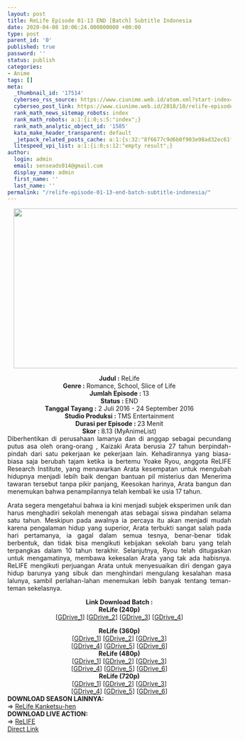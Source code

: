 ```yaml
---
layout: post
title: ReLife Episode 01-13 END [Batch] Subtitle Indonesia
date: 2020-04-08 10:06:24.000000000 +00:00
type: post
parent_id: '0'
published: true
password: ''
status: publish
categories:
- Anime
tags: []
meta:
  _thumbnail_id: '17514'
  cyberseo_rss_source: https://www.ciunime.web.id/atom.xml?start-index=2851&max-results=150
  cyberseo_post_link: https://www.ciunime.web.id/2018/10/relife-episode-01-13-end-batch-subtitle.html
  rank_math_news_sitemap_robots: index
  rank_math_robots: a:1:{i:0;s:5:"index";}
  rank_math_analytic_object_id: '1585'
  kata_make_header_transparent: default
  _jetpack_related_posts_cache: a:1:{s:32:"8f6677c9d6b0f903e98ad32ec61f8deb";a:2:{s:7:"expires";i:1653839770;s:7:"payload";a:0:{}}}
  litespeed_vpi_list: a:1:{i:0;s:12:"empty result";}
author:
  login: admin
  email: senseads014@gmail.com
  display_name: admin
  first_name: ''
  last_name: ''
permalink: "/relife-episode-01-13-end-batch-subtitle-indonesia/"
---
```

<div class="separator" style="clear: both; text-align: center;"><a href="https://4.bp.blogspot.com/-NVjoa9oeiZo/XAeBM_vmTtI/AAAAAAAADZM/hYKc6JG4HvMxIpOVEorcFK--TaoQCUifwCLcBGAs/s1600/ReLife%2B-%2BCiunime.png" imageanchor="1" style="margin-left: 1em; margin-right: 1em;"><img border="0" data-original-height="720" data-original-width="1280" height="360" src="{{ site.baseurl }}/assets/2020/04/ReLife%2B-%2BCiunime.png" width="640" /></a></div>
<p>
<div style="text-align: center;"><b>Judul :</b> ReLife</div>
<div style="text-align: center;"><b><b>Genre :</b></b>&nbsp;Romance, School, Slice of Life</div>
<div style="text-align: center;"><b>Jumlah Episode : </b>13<br /><b>Status :&nbsp;</b>END<br /><b>Tanggal Tayang :</b> <b></b>2 Juli 2016 - 24 September 2016<br /><b>Studio Produksi : </b>TMS Entertainment<br /><b>Durasi per Episode :&nbsp;</b>23 Menit</div>
<div style="text-align: center;"><b>Skor :&nbsp;</b>8.13 (MyAnimeList)</div>
<div style="text-align: center;"></div>
<div style="text-align: justify;">Diberhentikan di perusahaan lamanya dan di anggap sebagai pecundang putus asa oleh orang-orang , Kaizaki Arata berusia 27 tahun berpindah-pindah dari satu pekerjaan ke pekerjaan lain. Kehadirannya yang biasa-biasa saja berubah tajam ketika ia bertemu Yoake Ryou, anggota ReLIFE Research Institute, yang menawarkan Arata kesempatan untuk mengubah hidupnya menjadi lebih baik dengan bantuan pil misterius dan Menerima tawaran tersebut tanpa pikir panjang, Keesokan harinya, Arata bangun dan menemukan bahwa penampilannya telah kembali ke usia 17 tahun.</p>
<p>Arata segera mengetahui bahwa ia kini menjadi subjek eksperimen unik dan harus menghadiri sekolah menengah atas sebagai siswa pindahan selama satu tahun. Meskipun pada awalnya ia percaya itu akan menjadi mudah karena pengalaman hidup yang superior, Arata terbukti sangat salah pada hari pertamanya, ia gagal dalam semua tesnya, benar-benar tidak berbentuk, dan tidak bisa mengikuti kebijakan sekolah baru yang telah terpangkas dalam 10 tahun terakhir. Selanjutnya, Ryou telah ditugaskan untuk mengamatinya, membawa kekesalan Arata yang tak ada habisnya. ReLIFE mengikuti perjuangan Arata untuk menyesuaikan diri dengan gaya hidup barunya yang sibuk dan menghindari mengulang kesalahan masa lalunya, sambil perlahan-lahan menemukan lebih banyak tentang teman-teman sekelasnya.</p></div>
<div style="text-align: justify;"></div>
<div style="text-align: justify;"></div>
<div style="text-align: center;"><b>Link Download Batch :</b></div>
<div style="text-align: center;">
<div style="text-align: center;"><b>ReLife (240p)</b></div>
<div style="text-align: center;">[<a href="https://drive.google.com/uc?id=1llr6Yga76XTCcf0txhNEZWzMfWNJVv9K" target="_blank" rel="noopener">GDrive_1</a>] [<a href="https://drive.google.com/uc?id=1Ngl9joLJr_n-cB-ya2QwCoxZPlZZmL-x" target="_blank" rel="noopener">GDrive_2</a>] [<a href="https://drive.google.com/uc?id=1pjYQnVLeqmYb_fAUZPoTts_MdcMWKko1" target="_blank" rel="noopener">GDrive_3</a>] [<a href="https://drive.google.com/uc?id=1yn2Al-bnkwRvEpd6zop_uITZ0kh1U-GW" target="_blank" rel="noopener">GDrive_4</a>]</p>
</div>
</div>
<div style="text-align: center;"><b>ReLife (360p)</b></div>
<div style="text-align: center;">[<a href="https://drive.google.com/uc?id=16w-K7tkkF7jYXYZ9JMo85N4UpGclM0Az" target="_blank" rel="noopener">GDrive_1</a>] [<a href="https://drive.google.com/uc?id=1YDTvtx2CQ8gOdjth-a5cKXG1XFYLx6Gd" target="_blank" rel="noopener">GDrive_2</a>] [<a href="https://drive.google.com/uc?id=1Nh7MOienkQSG1IRSOpb62T6S6j1TmuP0" target="_blank" rel="noopener">GDrive_3</a>]<br />[<a href="https://drive.google.com/uc?id=1hoLpUU1SE2m091Z1GxYJKtw7ulvBsWIB" target="_blank" rel="noopener">GDrive_4</a>] [<a href="https://drive.google.com/uc?export=download&amp;id=1DtSVPdzRAYN9iNX9f4lUJ3mWhlz381_n" target="_blank" rel="noopener">GDrive_5</a>] [<a href="https://drive.google.com/uc?export=download&amp;id=1JQlYIMtm6e41N6_tYrYu1lZw2jvC2Evb" target="_blank" rel="noopener">GDrive_6</a>]</div>
<div style="text-align: center;"></div>
<div style="text-align: center;"><b>ReLife (480p)</b><br />[<a href="https://drive.google.com/uc?id=1RMtVgpE7FqUqMFfooNrZ9mYhjkAydkCR" target="_blank" rel="noopener">GDrive_1</a>] [<a href="https://drive.google.com/uc?id=1mACNxVFoLCtuCs1k9z232AKBF8ELRrgl" target="_blank" rel="noopener">GDrive_2</a>] [<a href="https://drive.google.com/uc?id=1Gbsfuvemwe01MEpnXceN9QaMtmw9Cq4V" target="_blank" rel="noopener">GDrive_3</a>]<br />[<a href="https://drive.google.com/uc?id=1W5DDDQf0dt3Gj0WuHtyHvweVQDQJrsx-" target="_blank" rel="noopener">GDrive_4</a>] [<a href="https://drive.google.com/uc?id=1gotxZG8CHAgQXVLtN24EZuolXtwxPjCG" target="_blank" rel="noopener">GDrive_5</a>] [<a href="https://drive.google.com/uc?export=download&amp;id=1-YIV7Vh33xxtzqvk0Fmd6M_CoYyu-qKc" target="_blank" rel="noopener">GDrive_6</a>]</div>
<div style="text-align: center;"><b>ReLife (720p)</b><br />[<a href="https://drive.google.com/uc?id=1OJy_HJOWxyFgx4BJr23LE9taFuRWU3Lp" target="_blank" rel="noopener">GDrive_1</a>] [<a href="https://drive.google.com/uc?id=14Jz9UmzVQLpwdHMeKLloqp6rYULsFAm5" target="_blank" rel="noopener">GDrive_2</a>] [<a href="https://drive.google.com/uc?id=1shlLNVQdxaGO3LuUwQnVNMLDhpkVczM_" target="_blank" rel="noopener">GDrive_3</a>]<br />[<a href="https://drive.google.com/uc?id=1g7JAFmmLc3RQeexrbzkUlumVF8xYOnf_" target="_blank" rel="noopener">GDrive_4</a>] [<a href="https://drive.google.com/uc?id=1yO7ALZZSsCSV2XuHo-zBdKxavFknTCvs" target="_blank" rel="noopener">GDrive_5</a>] [<a href="https://drive.google.com/uc?export=download&amp;id=1Ov1y-_M8Ex3j92naw0wnPyIkGYHT298d" target="_blank" rel="noopener">GDrive_6</a>]
<div style="text-align: left;"></div>
<div style="text-align: left;"></div>
<div style="text-align: left;"><b>DOWNLOAD SEASON LAINNYA:</b></div>
<div style="text-align: left;">=&gt;&nbsp;<a href="https://www.ciunime.web.id/2018/10/relife-kanketsu-hen-episode-01-04-end.html" target="_blank" rel="noopener">ReLife Kanketsu-hen</a></div>
<div style="text-align: left;">
<div style="text-align: left;"><b>DOWNLOAD LIVE ACTION:</b></div>
<div style="text-align: left;">=&gt;&nbsp;<a href="https://www.ciunime.web.id/2019/01/relife-live-action-subtitle-indonesia.html" target="_blank" rel="noopener">ReLIFE</a></div>
<div style="text-align: left;"></div>
</div>
</div>
<link rel="stylesheet" href="https://cdnjs.cloudflare.com/ajax/libs/font-awesome/4.7.0/css/font-awesome.min.css" />
<div class="divbtn"> <a href="https://handymansurrender.com/fihup8buzv?key=94550f7ce39444073321dde3b8782f97" class="btn"><i class="fa fa-download"></i> Direct Link</a> </div>
